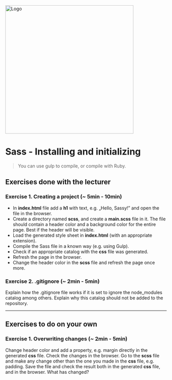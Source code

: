 <img alt="Logo" src="http://coderslab.pl/svg/logo-coderslab.svg" width="400">

# Sass - Installing and initializing
> You can use gulp to compile, or compile with Ruby.


## Exercises done with the lecturer

### Exercise 1. Creating a project (~ 5min - 10min)
* In **index.html** file add a **h1** with text, e.g.  „Hello, Sassy!” and open the file in the browser.
* Create a directory named **scss**, and create a **main.scss** file in it. The file should contain a header color and a background color for the entire page. Best if the header will be visible.
* Load the generated style sheet in **index.html** (with an appropriate extension).
* Compile the Sass file in a known way (e.g. using Gulp).
* Check if an appropriate catalog with the **css** file was generated.
* Refresh the page in the browser.
* Change the header color in the **scss** file and refresh the page once more.

### Exercise 2. .gitignore (~ 2min - 5min)

Explain how the .gitignore file works if it is set to ignore the node_modules catalog among others.
Explain why this catalog should not be added to the repository.

-------------------------------------------------------------------------------

## Exercises to do on your own

### Exercise 1. Overwriting changes (~ 2min - 5min)
Change header color and add a property, e.g. margin directly in the generated **css** file. Check the changes in the browser. Go to the **scss** file and make any change other than the one you made in the **css** file, e.g. padding. Save the file and check the result both in the generated **css** file, and in the browser. What has changed?
